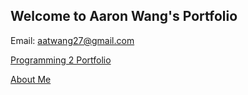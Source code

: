 ## Welcome to Aaron Wang's Portfolio

Email: [aatwang27@gmail.com](mailto:aatwang27@gmail.com)

[Programming 2 Portfolio](https://aawang27.github.io/ProgrammingPortfolio)

[About Me](https://aawang27.github.io/about)
